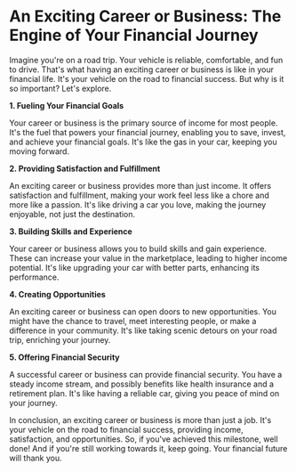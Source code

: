 # An Exciting Career or Business: The Engine of Your Financial Journey

Imagine you're on a road trip. Your vehicle is reliable, comfortable, and fun to drive. That's what having an exciting career or business is like in your financial life. It's your vehicle on the road to financial success. But why is it so important? Let's explore.

**1. Fueling Your Financial Goals**

Your career or business is the primary source of income for most people. It's the fuel that powers your financial journey, enabling you to save, invest, and achieve your financial goals. It's like the gas in your car, keeping you moving forward.

**2. Providing Satisfaction and Fulfillment**

An exciting career or business provides more than just income. It offers satisfaction and fulfillment, making your work feel less like a chore and more like a passion. It's like driving a car you love, making the journey enjoyable, not just the destination.

**3. Building Skills and Experience**

Your career or business allows you to build skills and gain experience. These can increase your value in the marketplace, leading to higher income potential. It's like upgrading your car with better parts, enhancing its performance.

**4. Creating Opportunities**

An exciting career or business can open doors to new opportunities. You might have the chance to travel, meet interesting people, or make a difference in your community. It's like taking scenic detours on your road trip, enriching your journey.

**5. Offering Financial Security**

A successful career or business can provide financial security. You have a steady income stream, and possibly benefits like health insurance and a retirement plan. It's like having a reliable car, giving you peace of mind on your journey.

In conclusion, an exciting career or business is more than just a job. It's your vehicle on the road to financial success, providing income, satisfaction, and opportunities. So, if you've achieved this milestone, well done! And if you're still working towards it, keep going. Your financial future will thank you.
